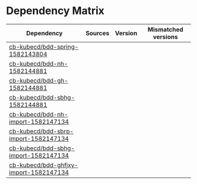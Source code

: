 # Dependency Matrix

Dependency | Sources | Version | Mismatched versions
---------- | ------- | ------- | -------------------
[cb-kubecd/bdd-spring-1582143804](https://github.com/cb-kubecd/bdd-spring-1582143804.git) |  | []() | 
[cb-kubecd/bdd-nh-1582144881](https://github.com/cb-kubecd/bdd-nh-1582144881.git) |  | []() | 
[cb-kubecd/bdd-gh-1582144881](https://github.com/cb-kubecd/bdd-gh-1582144881.git) |  | []() | 
[cb-kubecd/bdd-sbhg-1582144881](https://github.com/cb-kubecd/bdd-sbhg-1582144881.git) |  | []() | 
[cb-kubecd/bdd-nh-import-1582147134](https://github.com/cb-kubecd/bdd-nh-import-1582147134.git) |  | []() | 
[cb-kubecd/bdd-sbrp-import-1582147134](https://github.com/cb-kubecd/bdd-sbrp-import-1582147134.git) |  | []() | 
[cb-kubecd/bdd-sbhg-import-1582147134](https://github.com/cb-kubecd/bdd-sbhg-import-1582147134.git) |  | []() | 
[cb-kubecd/bdd-ghfjxy-import-1582147134](https://github.com/cb-kubecd/bdd-ghfjxy-import-1582147134.git) |  | []() | 

